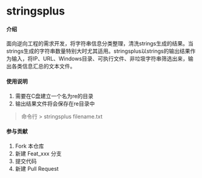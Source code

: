 # stringsplus

#### 介绍

面向逆向工程的需求开发，将字符串信息分类整理，清洗strings生成的结果。当strings生成的字符串数量特别大时尤其适用。stringsplus以strings的输出结果作为输入，将IP、URL、Windows目录、可执行文件、非垃圾字符串筛选出来，输出各类信息汇总的文本文件。

#### 使用说明


1. 需要在C盘建立一个名为re的目录
1. 输出结果文件将会保存在re目录中

> 命令行 > stringsplus filename.txt

#### 参与贡献

1.  Fork 本仓库
2.  新建 Feat_xxx 分支
3.  提交代码
4.  新建 Pull Request
